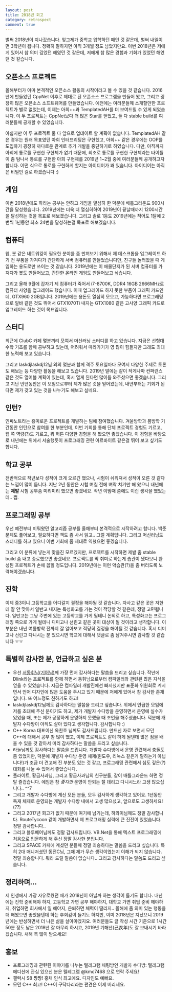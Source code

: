 ```yaml
---
layout: post
title: 2018년 회고
category: retrospect
comment: true
---
```


벌써 2018년이 지나갔습니다. 엊그제가 중학교 입학하던 때인 것 같은데, 벌써 내일이면 3학년이 됩니다. 정확히 말하자면 아직 3개월 정도 남았지만요. 이번 2018년은 저에게 있어서 참 의미 깊었던 해였던 것 같은데, 저에게 참 많은 경험과 기회가 있었던 해였던 것 같습니다.

## 오픈소스 프로젝트

올해부터가 아마 본격적인 오픈소스 활동의 시작이라고 볼 수 있을 것 같습니다. 2016년에 만들었던 CppNet 이후로 제대로 된 오픈소스 프로그램을 만들어 봤고, 그리고 굉장히 많은 오픈소스 소프트웨어를 만들었습니다. 예전에는 여러분들께 소개할만한 프로젝트가 별로 없었는데, 이제는 아희++과 TemplatedAH를 더 보여드릴 수 있게 되었습니다. 이 두 프로젝트는 CppNet보다 더 많은 Star를 얻었고, 둘 다 stable build를 여러분들께 공개할 수 있었습니다.

아쉽지만 이 두 프로젝트 둘 다 앞으로 업데이트 할 계획이 없습니다. TemplatedAH 같은 경우는 원래 목표였던 아희 인터프리팅은 구현했고, 아희++ 같은 경우에는 OOP를 도입하기 굉장히 까다로운 관계로 추가 개발을 중단하기로 하였습니다. 다만, 아직까지 아희에 통로를 구현한 구현체가 없기 때문에, 최초로 통로를 구현한 구현체라는 타이틀이 좀 탐나서 통로를 구현한 아희 구현체를 2019년 1~2월 중에 여러분들께 공개하고자 합니다. 어떤 식으로 통로를 구현하게 할지는 아이디어가 꽤 있습니다. 아이디어는 아직은 비밀인 걸로 하겠습니다 :)

## 게임

이번 2018년에도 하라는 공부는 안하고 게임을 열심히 한 덕분에 배틀그라운드 900시간을 달성했습니다. 2019년에는 더욱 더 열심히하여 2019년이 끝날때까지 1200시간을 달성하는 것을 목표로 해보겠습니다. 그리고 솔로 1등도 2019년에는 적어도 1달에 2번씩 1년동안 최소 24번을 달성하는걸 목표로 해보겠습니다.

## 컴퓨터

웹, 봇 같은 네트워킹이 필요한 분야를 좀 만져보기 위해서 제 데스크톱을 업그레이드 하기 전 부품을 가져다가 간단하게 서버 컴퓨터를 만들었습니다만, 친구들 놀러왔을 때 게임하는 용도로만 쓰이는 것 같습니다. 2019년에는 이 애물단지가 된 서버 컴퓨터를 가져다가 봇도 만들어보고, 간단한 온라인 게임도 만들어보고 싶습니다.

그리고 올해 9월에 갑자기 제 컴퓨터가 죽어서 i7-8700K, DDR4 16GB 2666MHz로 컴퓨터 사양을 업그레이드 했습니다. 이때 업그레이드 하지 못한 부품이 그래픽 카드인데, GTX960 2GB입니다. 2019년에는 용돈도 열심히 모으고, 가능하다면 프로그래밍으로 알바 같은 것도 뛰어서 GTX1070Ti 내지는 GTX1080 같은 고사양 그래픽 카드로 업그레이드 하는 것이 목표입니다.

## 스터디

최근에 ClubC 카페 몇분끼리 모여서 머신러닝 스터디를 하고 있습니다. 지금은 선형대수학 기초를 함께 공부하고 있는데, 어려워서 따라가기가 영 많이 힘들지만 그래도 최대한 노력해 보고 있습니다.

그리고 laskdjlaskdj12님 외의 몇분과 함께 격주 토요일마다 모여서 다양한 주제로 토론도 해보는 등 다양한 활동을 해보고 있습니다. 2019년 말에는 같이 작게나마 컨퍼런스 같은 것도 열어볼 계획이 있는데, 혹시 열게 된다면 많이들 와주셨으면 좋겠습니다. 그리고 지난 반년동안은 이 모임으로부터 제가 많은 것을 얻어왔는데, 내년부터는 기회가 된다면 제가 갖고 있는 것을 나누기도 해보고 싶네요.

## 인턴?

인싸노트라는 흥미로운 프로젝트를 개발하는 팀에 참여했습니다. 겨울방학과 봄방학 기간동안 인턴으로 참여를 한 부분인데, 이번 기회를 통해 단체 프로젝트 경험도 기르고, 웹 쪽 역량(?)도 기르고, 뭐 허튼 다양한 경험을 해 봤으면 좋겠습니다. 이 경험을 바탕으로 내년에는 위에서 서술했듯이 프로그래밍 관련 아르바이트 같은걸 뛰어 보고 싶기도 합니다.

## 학교 공부

전반적으로 작년보다 성적이 크게 오르긴 했으나, 시험이 쉬워져서 성적이 오른 것 같다는 느낌이 많이 듭니다. 지난 2년 동안은 시험 며칠 전에 벼락 치기만 해 왔으니 내년에는 **제발** 시험 공부좀 미리미리 했으면 좋겠네요. 작년 이맘때 쯤에도 이런 생각을 했었는데.. 쩝.

## 프로그래밍 공부

우선 예전부터 미뤄왔던 알고리즘 공부를 올해부터 본격적으로 시작하려고 합니다. 백준 문제도 풀어보고, 필요하다면 책도 좀 사서 읽고.. 그럴 계획입니다. 그리고 머신러닝도 스터디를 하고 있으니 이번 기회에 좀 제대로 익혔으면 좋겠습니다.

그리고 이 분류에 넣는게 맞을진 모르겠지만, 프로젝트를 시작하면 제발 좀 stable build 좀 내고 종료했으면 좋겠네요. 프로젝트를 막 취미로 하는게 습관이 됐다보니 완성된 프로젝트가 손에 꼽힐 정도입니다. 2019년에는 이런 악습관(?)을 좀 버리도록 노력해야겠습니다.

## 진학

이제 중3이니 고등학교를 어디갈지 결정을 해야될 것 같습니다. 자사고 같은 곳은 저한테 잘 안 맞아서 일반고 내지는 특성화고를 가는 것이 적당할 것 같은데, 정말 고민됩니다. 일반고는 그냥 주변에 있는 고등학교를 가게 될테니 논외로 하고, 특성화고는 프로그래밍 쪽으로 가게 될테니 디미고나 선린고 같은 곳이 대상이 될 것이라고 생각합니다. 이 부분은 내년 여름방학 전까지 잘 알아보고 적당히 결정을 해야될 것 같습니다. 혹시 디미고나 선린고 다니시는 분 있으시면 학교에 대해서 댓글로 좀 남겨주시면 감사할 것 같습니다 ㅜㅜ

## 특별히 감사한 분, 언급하고 싶은 분

- 우선 [서동휘님(기어님)](https://줄여.kr/서동휘)께 가장 먼저 감사하다는 말씀을 드리고 싶습니다. 작년에 Dlink라는 프로젝트를 함께 하면서 동휘님으로부터 컴파일러와 관련된 많은 지식을 얻을 수 있었습니다. 지금은 컴파일러 개발진에선 빠지셨지만 표준화 위원회로 계시면서 언어 디자인에 많은 도움을 주시고 있기 때문에 저에게 있어서 참 감사한 존재입니다. 또 어느정도 친하기도 하고!
- laskdjlaskdj12님께도 감사하다는 말씀을 드리고 싶습니다. 위에서 언급한 모임에 저를 초대해 주신 분이기도 하고, 제가 개발자 수다방을 운영하면서 운영에 실수가 있었을 때, 또는 제가 공정하게 운영하지 못했을 때 조언을 해주셨습니다. 덕분에 개발자 수다방이 아직도 살아 있다고 생각합니다. 감사합니다 :)
- C++ Korea 대표이신 옥찬호 님께도 감사드립니다. 만드신 자료 보면서 모던 C++에 대해서 공부 참 많이 했고, 이제 프로젝트도 같이 하게 될텐데 많은 점을 배울 수 있을 것 같아서 미리 감사하다는 말씀을 드리고 싶습니다.
- 라놀님께도 감사하다는 말씀을 드립니다. 개발자 수다방에서 운영 관련해서 충돌도 좀 있었지만, 덕분에 개발자 수다방 운영 체제(윈도우, 리눅스 같은거 말하는거 아닙니다!)가 조금 더 견고해 진 부분도 있는 것 같고, 프로그래밍 관련해서 심도 깊은(?) 대화를 나눌 수 있어서 좋았습니다.
- 플라이트, 황금사과님, 그리고 황금사과님의 친구분들, 같이 배틀그라운드 하면 정말 즐겁습니다. 에임은 참 *좋지만* 운영이 안되는 절 데리고 다니시느라 고생 많으십니다.. ^^7
- 그리고 개발자 수다방에 계신 모든 분들, 모두 감사하게 생각하고 있어요. 1년동안 독재 체제로 운영되는 개발자 수다방 내에서 고생 많으셨고, 앞으로도 고생하세요! (??)
- 그리고 2017년 회고가 없기 때문에 여기에 남기는데, 하와이님께도 정말 감사합니다. RouteTycoon 같이 개발하면서 제 프로그래밍 실력에 큰 진전이 있었습니다. 정말 감사합니다..
- 그리고 블루베어님께도 정말 감사드립니다. VB.Net을 통해 텍스트 프로그래밍에 처음으로 입문하게 해 주신 정말 감사한 분입니다.
- 그리고 SPACE 카페에 계셨던 분들께 정말 죄송하다는 말씀을 드리고 싶습니다. 특히 2대 매니저셨던 동전C님, 그때 제가 무슨 생각이였는지 이해가 되지 않습니다. 정말 죄송합니다. 뭐라 드릴 말씀이 없습니다.. 그리고 감사하다는 말씀도 드리고 싶습니다.

## 정리하며...

제 인생에서 가장 자유로웠던 때가 2018년이 아닐까 하는 생각이 들기도 합니다. 내년에는 진학 준비해야 하지, 고등학교 가면 공부 해야하지, 대학교 가면 취업 준비 해야하지, 취업하면 회사에서 일 해야지, 은퇴하면 체력이 딸리지.. 올해에 좀 의미 있는 행동을 더 해봤으면 좋았을텐데 하는 후회감이 들기도 하지만, 이미 2018년은 지났으니 2019년에는 반성하면서 더 나은 삶을 살아야겠지요. 여러분들도 글 작성 시간 기준으로 1시간 50분 정도 남은 2018년 잘 마무리 하시고, 2019년 기해년(己亥年)도 잘 보내시기 바라겠습니다. 새해 복 많이 받으세요!

## 홍보

- 프로그래밍과 관련된 이야기를 나누는 텔레그램 채팅방인 개발자 수다방: 텔레그램 에디션에 관심 있으신 분은 텔레그램 @kmc7468 으로 연락 주세요!
- 갤럭시 S8 짱짱! 홍채 인식 최고에요. 디자인도 예뻐요.
- 모던 C++ 최고! C++이 구닥다리라는 편견은 이제 버리세요.